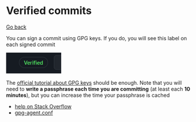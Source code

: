 # Verified commits

[Go back](../index.md#advanced-concepts)

You can sign a commit using GPG keys. If you do, you will see this label on each  signed commit

![gpg](../images/gpg.png)

The [official tutorial about GPG keys](https://docs.github.com/en/github/authenticating-to-github/managing-commit-signature-verification/generating-a-new-gpg-key) should be enough. Note that you will need to **write a passphrase each time you are committing** (at least each **10 minutes**), but you can increase the time your passphrase is cached

* [help on Stack Overflow](https://stackoverflow.com/questions/38384957/prevent-git-from-asking-for-the-gnupg-password-during-signing-a-commit)
* [gpg-agent.conf](https://gist.github.com/tknv/43604e851a371949343b78261c48f190)
